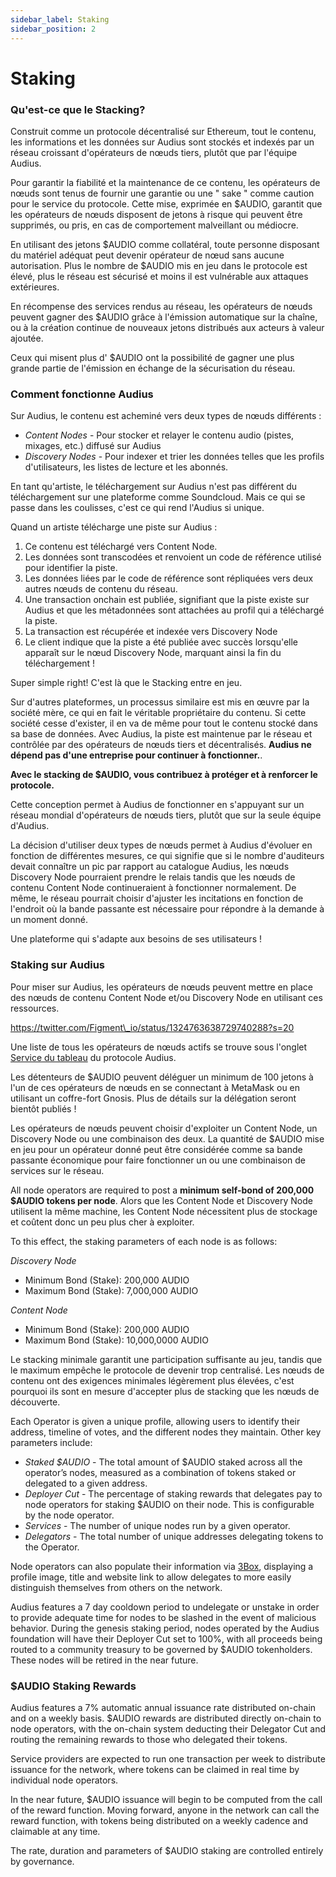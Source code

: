 ```yaml
---
sidebar_label: Staking
sidebar_position: 2
---
```


# Staking

### Qu'est-ce que le Stacking?

Construit comme un protocole décentralisé sur Ethereum, tout le contenu, les informations et les données sur Audius sont stockés et indexés par un réseau croissant d'opérateurs de nœuds tiers, plutôt que par l'équipe Audius.

Pour garantir la fiabilité et la maintenance de ce contenu, les opérateurs de nœuds sont tenus de fournir une garantie ou une " sake " comme caution pour le service du protocole. Cette mise, exprimée en $AUDIO, garantit que les opérateurs de nœuds disposent de jetons à risque qui peuvent être supprimés, ou pris, en cas de comportement malveillant ou médiocre.

En utilisant des jetons $AUDIO comme collatéral, toute personne disposant du matériel adéquat peut devenir opérateur de nœud sans aucune autorisation. Plus le nombre de $AUDIO mis en jeu dans le protocole est élevé, plus le réseau est sécurisé et moins il est vulnérable aux attaques extérieures.

En récompense des services rendus au réseau, les opérateurs de nœuds peuvent gagner des $AUDIO grâce à l'émission automatique sur la chaîne, ou à la création continue de nouveaux jetons distribués aux acteurs à valeur ajoutée.

Ceux qui misent plus d' $AUDIO ont la possibilité de gagner une plus grande partie de l'émission en échange de la sécurisation du réseau.

### Comment fonctionne Audius

Sur Audius, le contenu est acheminé vers deux types de nœuds différents :

* _Content Nodes_ - Pour stocker et relayer le contenu audio (pistes, mixages, etc.) diffusé sur Audius
* _Discovery Nodes_ - Pour indexer et trier les données telles que les profils d'utilisateurs, les listes de lecture et les abonnés.

En tant qu'artiste, le téléchargement sur Audius n'est pas différent du téléchargement sur une plateforme comme Soundcloud. Mais ce qui se passe dans les coulisses, c'est ce qui rend l'Audius si unique.

Quand un artiste télécharge une piste sur Audius :

1. Ce contenu est téléchargé vers Content Node.
2. Les données sont transcodées et renvoient un code de référence utilisé pour identifier la piste.
3. Les données liées par le code de référence sont répliquées vers deux autres nœuds de contenu du réseau.
4. Une transaction onchain est publiée, signifiant que la piste existe sur Audius et que les métadonnées sont attachées au profil qui a téléchargé la piste.
5. La transaction est récupérée et indexée vers Discovery Node
6. Le client indique que la piste a été publiée avec succès lorsqu'elle apparaît sur le nœud Discovery Node, marquant ainsi la fin du téléchargement !

Super simple right! C'est là que le Stacking entre en jeu.

Sur d'autres plateformes, un processus similaire est mis en œuvre par la société mère, ce qui en fait le véritable propriétaire du contenu. Si cette société cesse d'exister, il en va de même pour tout le contenu stocké dans sa base de données. Avec Audius, la piste est maintenue par le réseau et contrôlée par des opérateurs de nœuds tiers et décentralisés. **Audius ne dépend pas d'une entreprise pour continuer à fonctionner.**.

**Avec le stacking de $AUDIO, vous contribuez à protéger et à renforcer le protocole.**

Cette conception permet à Audius de fonctionner en s'appuyant sur un réseau mondial d'opérateurs de nœuds tiers, plutôt que sur la seule équipe d'Audius.

La décision d'utiliser deux types de nœuds permet à Audius d'évoluer en fonction de différentes mesures, ce qui signifie que si le nombre d'auditeurs devait connaître un pic par rapport au catalogue Audius, les nœuds Discovery Node pourraient prendre le relais tandis que les nœuds de contenu Content Node continueraient à fonctionner normalement. De même, le réseau pourrait choisir d'ajuster les incitations en fonction de l'endroit où la bande passante est nécessaire pour répondre à la demande à un moment donné.

Une plateforme qui s'adapte aux besoins de ses utilisateurs !

### **Staking sur Audius**

Pour miser sur Audius, les opérateurs de nœuds peuvent mettre en place des nœuds de contenu Content Node et/ou Discovery Node en utilisant ces ressources.

https://twitter.com/Figment\_io/status/1324763638729740288?s=20

Une liste de tous les opérateurs de nœuds actifs se trouve sous l'onglet [Service du tableau](https://dashboard.audius.org/services) du protocole Audius.

Les détenteurs de $AUDIO peuvent déléguer un minimum de 100 jetons à l'un de ces opérateurs de nœuds en se connectant à MetaMask ou en utilisant un coffre-fort Gnosis. Plus de détails sur la délégation seront bientôt publiés !

Les opérateurs de nœuds peuvent choisir d'exploiter un Content Node, un Discovery Node ou une combinaison des deux. La quantité de $AUDIO mise en jeu pour un opérateur donné peut être considérée comme sa bande passante économique pour faire fonctionner un ou une combinaison de services sur le réseau.

All node operators are required to post a **minimum self-bond of 200,000 $AUDIO tokens per node**. Alors que les Content Node et Discovery Node utilisent la même machine, les Content Node nécessitent plus de stockage et coûtent donc un peu plus cher à exploiter.

To this effect, the staking parameters of each node is as follows:

_Discovery Node_

* Minimum Bond (Stake): 200,000 AUDIO
* Maximum Bond (Stake): 7,000,000 AUDIO

_Content Node_

* Minimum Bond (Stake): 200,000 AUDIO
* Maximum Bond (Stake): 10,000,0000 AUDIO

Le stacking minimale garantit une participation suffisante au jeu, tandis que le maximum empêche le protocole de devenir trop centralisé. Les nœuds de contenu ont des exigences minimales légèrement plus élevées, c'est pourquoi ils sont en mesure d'accepter plus de stacking que les nœuds de découverte.

Each Operator is given a unique profile, allowing users to identify their address, timeline of votes, and the different nodes they maintain. Other key parameters include:

* _Staked $AUDIO_ - The total amount of $AUDIO staked across all the operator’s nodes, measured as a combination of tokens staked or delegated to a given address.
* _Deployer Cut_ - The percentage of staking rewards that delegates pay to node operators for staking $AUDIO on their node. This is configurable by the node operator.
* _Services_ - The number of unique nodes run by a given operator.
* _Delegators_ - The total number of unique addresses delegating tokens to the Operator.

Node operators can also populate their information via [3Box](https://3box.io/), displaying a profile image, title and website link to allow delegates to more easily distinguish themselves from others on the network.

Audius features a 7 day cooldown period to undelegate or unstake in order to provide adequate time for nodes to be slashed in the event of malicious behavior. During the genesis staking period, nodes operated by the Audius foundation will have their Deployer Cut set to 100%, with all proceeds being routed to a community treasury to be governed by $AUDIO tokenholders. These nodes will be retired in the near future.

### **$AUDIO Staking Rewards**

Audius features a 7% automatic annual issuance rate distributed on-chain and on a weekly basis. $AUDIO rewards are distributed directly on-chain to node operators, with the on-chain system deducting their Delegator Cut and routing the remaining rewards to those who delegated their tokens.

Service providers are expected to run one transaction per week to distribute issuance for the network, where tokens can be claimed in real time by individual node operators.

In the near future, $AUDIO issuance will begin to be computed from the call of the reward function. Moving forward, anyone in the network can call the reward function, with tokens being distributed on a weekly cadence and claimable at any time.

The rate, duration and parameters of $AUDIO staking are controlled entirely by governance.
